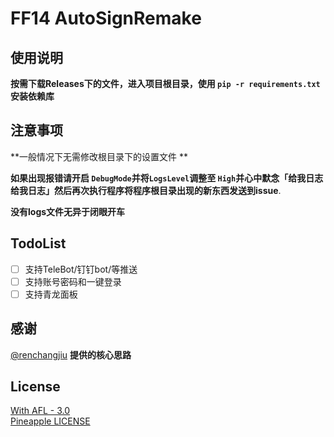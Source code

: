 # FF14 AutoSignRemake

## 使用说明

**按需下载Releases下的文件，进入项目根目录，使用 ```pip -r requirements.txt```安装依赖库**

## 注意事项

**一般情况下无需修改根目录下的设置文件 **

**如果出现报错请开启 ```DebugMode```并将```LogsLevel```调整至 ```High```并心中默念「给我日志给我日志」然后再次执行程序将程序根目录出现的新东西发送到issue**.

**没有logs文件无异于闭眼开车**

## TodoList

- [ ] 支持TeleBot/钉钉bot/等推送  
- [ ] 支持账号密码和一键登录
- [ ] 支持青龙面板

## 感谢

[@renchangjiu](https://github.com/renchangjiu/FF14AutoSignIn) **提供的核心思路**

## License

[With AFL - 3.0](https://github.com/AmarokIce/PineappleDelight/blob/master/LICENSE)  
[Pineapple LICENSE](https://github.com/AmarokIce/PineappleDelight/blob/master/LICENSE.txt) 
